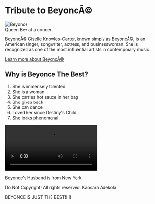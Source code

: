 <!DOCTYPE html>
<html lang="en">
<head>
    <meta charset="UTF-8">
    <meta name="viewport" content="width=device-width, initial-scale=1.0">
    <title>Tribute to BeyoncÃ©</title>
    <link rel="stylesheet" href="styles.css">
</head>
<body>
    <main id="main">
        <h1 id="title">Tribute to BeyoncÃ©</h1>
               <div id="img-div">
                 <img id="image" src="https://media1.popsugar-assets.com/files/thumbor/5mD7GuWB32lKbhLUsyX7hzfmdf4/711x0:3969x3258/fit-in/2048xorig/filters:format_auto-!!-:strip_icc-!!-/2023/06/12/806/n/1922564/80760bd064876239370a90.83085147_/i/what-to-wear-to-a-beyonce-concert.jpg" alt="Beyonce" style="max-width:100%;height:auto">
            <figcaption id="img-caption">Queen Bey at a concert</figcaption>
        </div>
        <p id="tribute-info">BeyoncÃ© Giselle Knowles-Carter, known simply as BeyoncÃ©, is an American singer, songwriter, actress, and businesswoman. She is recognized as one of the most influential artists in contemporary music.</p>
        <a id="tribute-link" href="https://www.beyonce.com" target="_blank">Learn more about BeyoncÃ©</a>
        <h2>Why is Beyonce The Best?</h2>
<ol>
            <li> She is immensely talented </li>
            <li>She is a woman</li>
            <li>She carries hot sauce in her bag</li>
            <li>She gives back</li>
            <li>She can dance</li>
            <li>Loved her since Destiny's Child</li> 
            <li>She looks phenomenal</li>
            </ol>

<video src="https://content.codecademy.com/courses/Semantic%20HTML/nyc-skyline-timelapse.mp4" controls>Video not supported</video> <figcaption>Beyonce's Husband is from New York</figcaption>
<footer>
    <p>Do Not Copyright! All rights reserved.  Kaosara Adekola</p>
    <p> BEYONCE IS JUST THE BEST!!!!! </p>
    </footer>
    </main>
</body>
</html>

